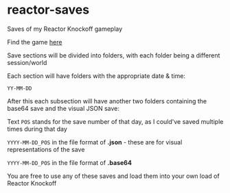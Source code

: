# reactor-saves
Saves of my Reactor Knockoff gameplay

Find the game [here](https://cwmonkey.github.io/reactor-knockoff/)

Save sections will be divided into folders, with each folder being a different session/world

Each section will have folders with the appropriate date & time:

`YY-MM-DD` 

After this each subsection will have another two folders containing the base64 save and the visual JSON save:

Text `POS` stands for the save number of that day, as I could've saved multiple times during that day

`YYYY-MM-DD_POS` in the file format of **.json** - these are for visual representations of the save

`YYYY-MM-DD_POS` in the file format of **.base64**

You are free to use any of these saves and load them into your own load of Reactor Knockoff
